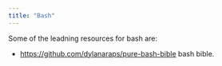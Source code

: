 ```yaml
---
title: "Bash"
---
```


Some of the leadning resources for bash are:
- https://github.com/dylanaraps/pure-bash-bible bash bible.
